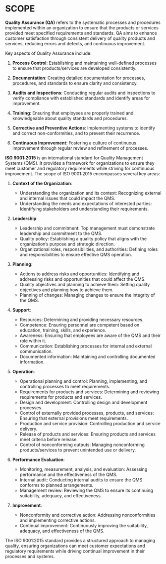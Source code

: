 # SCOPE

**Quality Assurance (QA)** refers to the systematic processes and procedures implemented within an organization to ensure that the products or services provided meet specified requirements and standards. QA aims to enhance customer satisfaction through consistent delivery of quality products and services, reducing errors and defects, and continuous improvement.

Key aspects of Quality Assurance include:

1. **Process Control**: Establishing and maintaining well-defined processes to ensure that products/services are developed consistently.

2. **Documentation**: Creating detailed documentation for processes, procedures, and standards to ensure clarity and consistency.

3. **Audits and Inspections**: Conducting regular audits and inspections to verify compliance with established standards and identify areas for improvement.

4. **Training**: Ensuring that employees are properly trained and knowledgeable about quality standards and procedures.

5. **Corrective and Preventive Actions**: Implementing systems to identify and correct non-conformities, and to prevent their recurrence.

6. **Continuous Improvement**: Fostering a culture of continuous improvement through regular review and refinement of processes.

**ISO 9001:2015** is an international standard for Quality Management Systems (QMS). It provides a framework for organizations to ensure they meet customer and regulatory requirements while striving for continuous improvement. The scope of ISO 9001:2015 encompasses several key areas:

1. **Context of the Organization**:

   * Understanding the organization and its context: Recognizing external and internal issues that could impact the QMS.
   * Understanding the needs and expectations of interested parties: Identifying stakeholders and understanding their requirements.

2. **Leadership**:

   * Leadership and commitment: Top management must demonstrate leadership and commitment to the QMS.
   * Quality policy: Establishing a quality policy that aligns with the organization’s purpose and strategic direction.
   * Organizational roles, responsibilities, and authorities: Defining roles and responsibilities to ensure effective QMS operation.

3. **Planning**:

   * Actions to address risks and opportunities: Identifying and addressing risks and opportunities that could affect the QMS.
   * Quality objectives and planning to achieve them: Setting quality objectives and planning how to achieve them.
   * Planning of changes: Managing changes to ensure the integrity of the QMS.

4. **Support**:

   * Resources: Determining and providing necessary resources.
   * Competence: Ensuring personnel are competent based on education, training, skills, and experience.
   * Awareness: Ensuring that employees are aware of the QMS and their role within it.
   * Communication: Establishing processes for internal and external communication.
   * Documented information: Maintaining and controlling documented information.

5. **Operation**:

   * Operational planning and control: Planning, implementing, and controlling processes to meet requirements.
   * Requirements for products and services: Determining and reviewing requirements for products and services.
   * Design and development: Controlling design and development processes.
   * Control of externally provided processes, products, and services: Ensuring that external provisions meet requirements.
   * Production and service provision: Controlling production and service delivery.
   * Release of products and services: Ensuring products and services meet criteria before release.
   * Control of nonconforming outputs: Managing nonconforming products/services to prevent unintended use or delivery.

6. **Performance Evaluation**:

   * Monitoring, measurement, analysis, and evaluation: Assessing performance and the effectiveness of the QMS.
   * Internal audit: Conducting internal audits to ensure the QMS conforms to planned arrangements.
   * Management review: Reviewing the QMS to ensure its continuing suitability, adequacy, and effectiveness.

7. **Improvement**:

   * Nonconformity and corrective action: Addressing nonconformities and implementing corrective actions.
   * Continual improvement: Continuously improving the suitability, adequacy, and effectiveness of the QMS.

The ISO 9001:2015 standard provides a structured approach to managing quality, ensuring organizations can meet customer expectations and regulatory requirements while driving continual improvement in their processes and systems.
